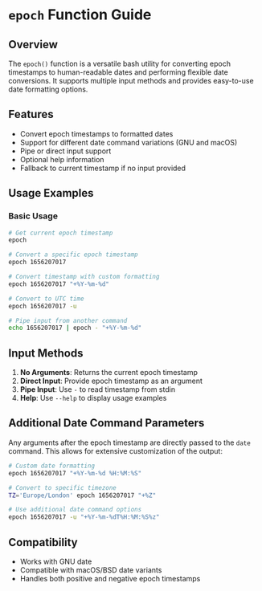 # `epoch` Function Guide

## Overview

The `epoch()` function is a versatile bash utility for converting epoch timestamps to human-readable dates and performing flexible date conversions. It supports multiple input methods and provides easy-to-use date formatting options.

## Features

- Convert epoch timestamps to formatted dates
- Support for different date command variations (GNU and macOS)
- Pipe or direct input support
- Optional help information
- Fallback to current timestamp if no input provided

## Usage Examples

### Basic Usage

```bash
# Get current epoch timestamp
epoch

# Convert a specific epoch timestamp
epoch 1656207017

# Convert timestamp with custom formatting
epoch 1656207017 "+%Y-%m-%d"

# Convert to UTC time
epoch 1656207017 -u

# Pipe input from another command
echo 1656207017 | epoch - "+%Y-%m-%d"
```

## Input Methods

1. **No Arguments**: Returns the current epoch timestamp
2. **Direct Input**: Provide epoch timestamp as an argument
3. **Pipe Input**: Use `-` to read timestamp from stdin
4. **Help**: Use `--help` to display usage examples

## Additional Date Command Parameters

Any arguments after the epoch timestamp are directly passed to the `date` command. This allows for extensive customization of the output:

```bash
# Custom date formatting
epoch 1656207017 "+%Y-%m-%d %H:%M:%S"

# Convert to specific timezone
TZ='Europe/London' epoch 1656207017 "+%Z"

# Use additional date command options
epoch 1656207017 -u "+%Y-%m-%dT%H:%M:%S%z"
```

## Compatibility

- Works with GNU date
- Compatible with macOS/BSD date variants
- Handles both positive and negative epoch timestamps